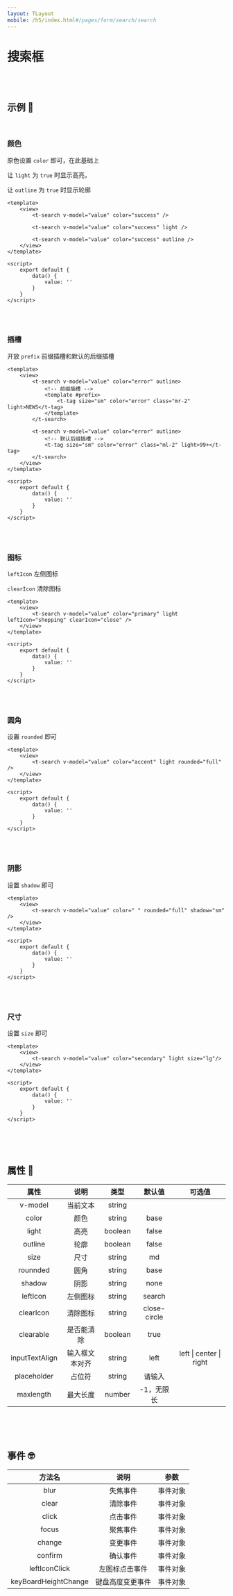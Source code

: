 ```yaml
---
layout: TLayout
mobile: /h5/index.html#/pages/form/search/search
---
```


# 搜索框

<br />
<br />

## 示例 :thinking:

<br />

### 颜色

原色设置 `color` 即可，在此基础上  

让 `light` 为 `true` 时显示高亮，  

让 `outline` 为 `true` 时显示轮廓

```vue
<template>
	<view>
		<t-search v-model="value" color="success" />

        <t-search v-model="value" color="success" light />

        <t-search v-model="value" color="success" outline />
	</view>
</template>

<script>
    export default {
        data() {
            value: ''
        }
    }
</script>
```

<br />
<br />

### 插槽

开放 `prefix` 前缀插槽和默认的后缀插槽

```vue{4-7,11-12}
<template>
	<view>
		<t-search v-model="value" color="error" outline>
            <!-- 前缀插槽 -->
            <template #prefix>
                <t-tag size="sm" color="error" class="mr-2" light>NEWS</t-tag>
            </template>
        </t-search>

        <t-search v-model="value" color="error" outline>
            <!-- 默认后缀插槽 -->
            <t-tag size="sm" color="error" class="ml-2" light>99+</t-tag>
        </t-search>
	</view>
</template>

<script>
    export default {
        data() {
            value: ''
        }
    }
</script>
```

<br />
<br />

### 图标

`leftIcon` 左侧图标

`clearIcon` 清除图标

```vue
<template>
	<view>
		<t-search v-model="value" color="primary" light leftIcon="shopping" clearIcon="close" />
	</view>
</template>

<script>
    export default {
        data() {
            value: ''
        }
    }
</script>
```

<br />
<br />

### 圆角

设置 `rounded` 即可

```vue
<template>
	<view>
		<t-search v-model="value" color="accent" light rounded="full" />
	</view>
</template>

<script>
    export default {
        data() {
            value: ''
        }
    }
</script>
```

<br />
<br />

### 阴影

设置 `shadow` 即可

```vue
<template>
	<view>
		<t-search v-model="value" color=" " rounded="full" shadow="sm" />
	</view>
</template>

<script>
    export default {
        data() {
            value: ''
        }
    }
</script>
```

<br />
<br />

### 尺寸

设置 `size` 即可

```vue
<template>
	<view>
		<t-search v-model="value" color="secondary" light size="lg"/>
	</view>
</template>

<script>
    export default {
        data() {
            value: ''
        }
    }
</script>
```

<br />
<br />
<br />

## 属性 :monocle_face:

|      属性      |      说明      |  类型   |    默认值    |         可选值          |
| :------------: | :------------: | :-----: | :----------: | :---------------------: |
|    v-model     |    当前文本    | string  |              |                         |
|     color      |      颜色      | string  |     base     |     <t-doc-color />     |
|     light      |      高亮      | boolean |    false     |      <t-doc-boo />      |
|    outline     |      轮廓      | boolean |    false     |      <t-doc-boo />      |
|      size      |      尺寸      | string  |      md      |     <t-doc-size />      |
|    rounnded    |      圆角      | string  |     base     |    <t-doc-rounded />    |
|     shadow     |      阴影      | string  |     none     |    <t-doc-shadow />     |
|    leftIcon    |    左侧图标    | string  |    search    |     <t-doc-icon />      |
|   clearIcon    |    清除图标    | string  | close-circle |     <t-doc-icon />      |
|   clearable    |   是否能清除   | boolean |     true     |      <t-doc-boo />      |
| inputTextAlign | 输入框文本对齐 | string  |     left     | left \| center \| right |
|  placeholder   |     占位符     | string  |    请输入    |                         |
|   maxlength    |    最大长度    | number  |  -1，无限长  |                         |

<br />
<br />
<br />

## 事件 :nerd_face:

|        方法名        |       说明       |   参数   |
| :------------------: | :--------------: | :------: |
|         blur         |     失焦事件     | 事件对象 |
|        clear         |     清除事件     | 事件对象 |
|        click         |     点击事件     | 事件对象 |
|        focus         |     聚焦事件     | 事件对象 |
|        change        |     变更事件     | 事件对象 |
|       confirm        |     确认事件     | 事件对象 |
|    leftIconClick     |  左图标点击事件  | 事件对象 |
| keyBoardHeightChange | 键盘高度变更事件 | 事件对象 |

<br />
<br />
<br />
